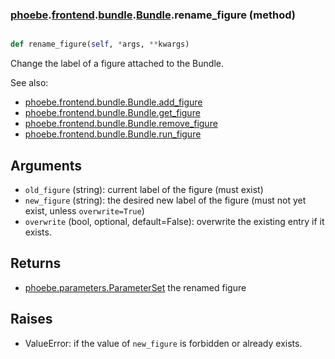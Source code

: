 ### [phoebe](phoebe.md).[frontend](phoebe.frontend.md).[bundle](phoebe.frontend.bundle.md).[Bundle](phoebe.frontend.bundle.Bundle.md).rename_figure (method)


```py

def rename_figure(self, *args, **kwargs)

```



Change the label of a figure attached to the Bundle.

See also:
* [phoebe.frontend.bundle.Bundle.add_figure](phoebe.frontend.bundle.Bundle.add_figure.md)
* [phoebe.frontend.bundle.Bundle.get_figure](phoebe.frontend.bundle.Bundle.get_figure.md)
* [phoebe.frontend.bundle.Bundle.remove_figure](phoebe.frontend.bundle.Bundle.remove_figure.md)
* [phoebe.frontend.bundle.Bundle.run_figure](phoebe.frontend.bundle.Bundle.run_figure.md)

Arguments
----------
* `old_figure` (string): current label of the figure (must exist)
* `new_figure` (string): the desired new label of the figure
    (must not yet exist, unless `overwrite=True`)
* `overwrite` (bool, optional, default=False): overwrite the existing
    entry if it exists.

Returns
--------
* [phoebe.parameters.ParameterSet](phoebe.parameters.ParameterSet.md) the renamed figure

Raises
--------
* ValueError: if the value of `new_figure` is forbidden or already exists.

